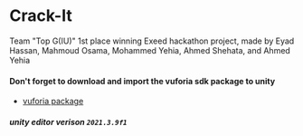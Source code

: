
# Crack-It
Team "Top G(IU)" 1st place winning Exeed hackathon project, made by Eyad Hassan, Mahmoud Osama, Mohammed Yehia, Ahmed Shehata, and Ahmed Yehia

#### Don't forget to download and import the vuforia sdk package to unity
- [vuforia package](https://developer.vuforia.com/downloads/SDK)
##### unity editor verison `2021.3.9f1`

